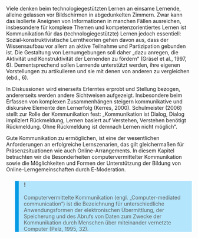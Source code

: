 <!-- filename: 01_Die_Bedeutung_von_Kommunikation_im_Lernprozess.md -->
<!-- title: Die Bedeutung von Kommunikation im Lernprozess -->

Viele denken beim technologiegestützten Lernen an einsame Lernende, alleine gelassen vor Bildschirmen in abgedunkelten Zimmern. Zwar kann das isolierte Aneignen von Informationen in manchen Fällen ausreichen, insbesondere für komplexe Themen und kompetenzorientiertes Lernen ist Kommunikation für das (technologiegestützte) Lernen jedoch essentiell: Sozial-konstruktivistische Lerntheorien gehen davon aus, dass der Wissensaufbau vor allem an aktive Teilnahme und Partizipation gebunden ist. Die Gestaltung von Lernumgebungen soll daher „dazu anregen, die Aktivität und Konstruktivität der Lernenden zu fördern“ (Gräsel et al., 1997, 6). Dementsprechend sollen Lernende unterstützt werden, ihre eigenen Vorstellungen zu artikulieren und sie mit denen von anderen zu vergleichen (ebd., 6).

In Diskussionen wird einerseits Erlerntes erprobt und Stellung bezogen, andererseits werden andere Sichtweisen aufgezeigt. Insbesondere beim Erfassen von komplexen Zusammenhängen steigern kommunikative und diskursive Elemente den Lernerfolg (Kerres, 2000). Schulmeister (2006) stellt zur Rolle der Kommunikation fest: „Kommunikation ist Dialog, Dialog impliziert Rückmeldung, Lernen basiert auf Verstehen, Verstehen benötigt Rückmeldung. Ohne Rückmeldung ist demnach Lernen nicht möglich“.

Gute Kommunikation zu ermöglichen, ist eine der wesentlichen Anforderungen an erfolgreiche Lernszenarien, das gilt gleichermaßen für Präsenzsituationen wie auch Online-Arrangements. In diesem Kapitel betrachten wir die Besonderheiten computervermittelter Kommunikation sowie die Möglichkeiten und Formen der Unterstützung der Bildung von Online-Lerngemeinschaften durch E-Moderation.

<blockquote style="background: #B3E5FC; border-left: 10px solid #039BE5">

### !

Computervermittelte Kommunikation (engl. „Computer-mediated communication“) ist die Bezeichnung für unterschiedliche Anwendungsformen der elektronischen Übermittlung, der Speicherung und des Abrufs von Daten zum Zwecke der Kommunikation durch Menschen über miteinander vernetzte Computer (Pelz, 1995, 32).

</blockquote>
